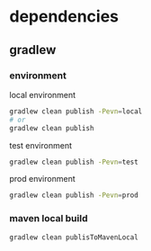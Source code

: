 # dependencies

## gradlew

### environment

local environment

```sh
gradlew clean publish -Pevn=local
# or
gradlew clean publish
```

test environment

```sh
gradlew clean publish -Pevn=test
```

prod environment

```sh
gradlew clean publish -Pevn=prod
```

### maven local build

```sh
gradlew clean publisToMavenLocal
```